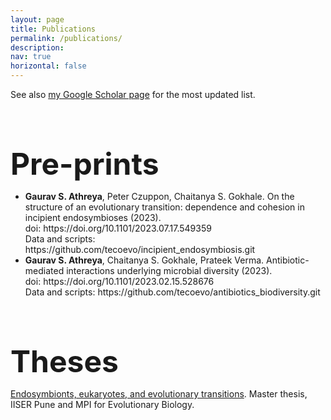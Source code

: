 ```yaml
---
layout: page
title: Publications
permalink: /publications/
description: 
nav: true
horizontal: false
---
```


See also [my Google Scholar page](https://scholar.google.com/citations?user=nh8x3iIAAAAJ&hl=en&authuser=1) for the most updated list. 

<b> <font size="7">  
Pre-prints
</font>  </b>

<ul>
<li> <b>Gaurav S. Athreya</b>, Peter Czuppon, Chaitanya S. Gokhale. On the structure of an evolutionary transition: dependence and cohesion in incipient endosymbioses (2023). <br>
doi: https://doi.org/10.1101/2023.07.17.549359  <br>
Data and scripts: https://github.com/tecoevo/incipient_endosymbiosis.git </li>

<li> <b>Gaurav S. Athreya</b>, Chaitanya S. Gokhale, Prateek Verma. Antibiotic-mediated interactions underlying microbial diversity (2023). <br>
doi: https://doi.org/10.1101/2023.02.15.528676 <br>
Data and scripts: https://github.com/tecoevo/antibiotics_biodiversity.git </li>
</ul>

<b> <font size="7">  
Theses
</font>  </b> 

[Endosymbionts, eukaryotes, and evolutionary transitions](https://dr.iiserpune.ac.in:8080/xmlui/handle/123456789/7888). Master thesis, IISER Pune and MPI for Evolutionary Biology. 


